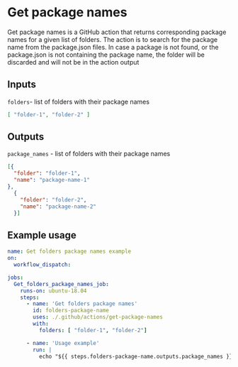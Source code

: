 # Get package names

Get package names is a GitHub action that returns corresponding package names for a given list of folders. The action is to search for the package name from the package.json files. In case a package is not found, or the package.json is not containing the package name, the folder will be discarded and will not be in the action output

## Inputs

`folders`- list of folders with their package names
```json
[ "folder-1", "folder-2" ] 
```

## Outputs

`package_names` - list of folders with their package names
```json
[{
  "folder": "folder-1",
  "name": "package-name-1"
},
  {
    "folder": "folder-2",
    "name": "package-name-2"
  }]
```

## Example usage

```yaml
name: Get folders package names example
on:
  workflow_dispatch:

jobs:
  Get_folders_package_names_job:
    runs-on: ubuntu-18.04
    steps:
      - name: 'Get folders package names'
        id: folders-package-name
        uses: ./.github/actions/get-package-names
        with:
          folders: [ "folder-1", "folder-2"]

      - name: 'Usage example'
        run: |
          echo "${{ steps.folders-package-name.outputs.package_names }}"
```
